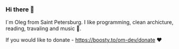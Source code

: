 ### Hi there 🤘
I`m Oleg from Saint Petersburg.
I like programming, clean archicture, reading, travaling and music 🎸.

If you would like to donate - https://boosty.to/om-dev/donate ❤️
